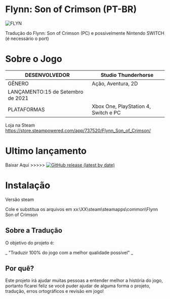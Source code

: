 # Flynn: Son of Crimson (PT-BR)
![FLYN](https://images.gog-statics.com/02698cdac80db2247017f075da6865a6f36eb7d7e6fb71ff5613e38952044090.jpg)

Tradução do Flynn: Son of Crimson (PC) e possivelmente Nintendo SWITCH (é necessário o port)

Sobre o Jogo
====================

| DESENVOLVEDOR | Studio Thunderhorse |
| ------------------- | ------------------- |
| GÊNERO | Ação, Aventura, 2D |
| LANÇAMENTO:15 de Setembro de 2021 |
| PLATAFORMAS | Xbox One, PlayStation 4, Switch e PC |

Loja na Steam
https://store.steampowered.com/app/737520/Flynn_Son_of_Crimson/

Ultimo lançamento
====================
Baixar Aqui >>>>>
[![GitHub release (latest by date)](https://img.shields.io/github/v/release/Hootek/Flynn_Son_of_Crimson_PT_BR)](https://github.com/Hootek/Flynn_Son_of_Crimson_PT_BR/releases/latest)

# Instalação
Versão steam

Cole e substitua os arquivos em
xx:\XX\steam\steamapps\common\Flynn Son of Crimson

## Sobre a Tradução

O objetivo do projeto é:

_ "Traduzir 100% do jogo com a melhor qualidade possível" _

## Por quê?

Este projeto irá ajudar muitas pessoas a entender melhor a história do jogo, portanto ficarei feliz se você puder ajudar de alguma forma o projeto, tradução, erros ortográficos e revisão em jogo!


